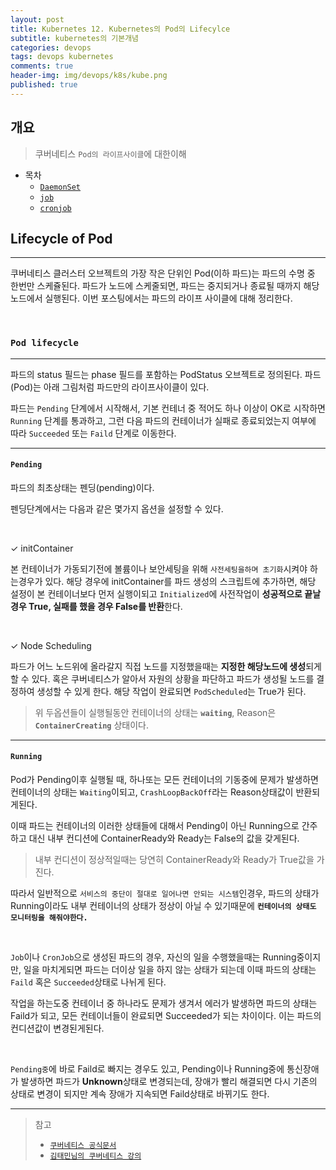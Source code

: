 ```yaml
---
layout: post
title: Kubernetes 12. Kubernetes의 Pod의 Lifecylce
subtitle: kubernetes의 기본개념
categories: devops
tags: devops kubernetes
comments: true
header-img: img/devops/k8s/kube.png
published: true
---
```


## 개요
> 쿠버네티스 `Pod의 라이프사이클`에 대한이해
  
- 목차
	- [`DaemonSet`](#dameonset)
	- [`job`](#job--cronjob)
	- [`cronjob`](#cronjob)
  
## Lifecycle of Pod 
---
쿠버네티스 클러스터 오브젝트의 가장 작은 단위인 Pod(이하 파드)는 파드의 수명 중 한번만 스케쥴된다. 파드가 노드에 스케줄되면, 파드는 중지되거나 종료될 때까지 해당 노드에서 실행된다. 이번 포스팅에서는 파드의 라이프 사이클에 대해 정리한다.

<br>

### **`Pod lifecycle`**

---

파드의 status 필드는 phase 필드를 포함하는 PodStatus 오브젝트로 정의된다. 파드(Pod)는 아래 그림처럼 파드만의 라이프사이클이 있다.


파드는 `Pending` 단계에서 시작해서, 기본 컨테너 중 적어도 하나 이상이 OK로 시작하면 `Running` 단계를 통과하고, 그런 다음 파드의 컨테이너가 실패로 종료되었는지 여부에 따라 `Succeeded` 또는 `Faild` 단계로 이동한다.




---

#### **`Pending`**

파드의 최초상태는 펜딩(pending)이다.

펜딩단계에서는 다음과 같은 몇가지 옵션을 설정할 수 있다.

<br>

✓ initContainer

본 컨테이너가 가동되기전에 볼륨이나 보안세팅을 위해 `사전세팅을하며 초기화`시켜야 하는경우가 있다. 해당 경우에 initContainer를 파드 생성의 스크립트에 추가하면, 해당 설정이 본 컨테이너보다 먼저 실행이되고 `Initialized`에 사전작업이 **성공적으로 끝날경우 True, 실패를 했을 경우 False를 반환**한다.

<br> 

✓ Node Scheduling

 파드가 어느 노드위에 올라갈지 직접 노드를 지정했을때는 **지정한 해당노드에 생성**되게 할 수 있다. 혹은 쿠버네티스가 알아서 자원의 상황을 파단하고 파드가 생성될 노드를 결정하여 생성할 수 있게 한다. 해당 작업이 완료되면 `PodScheduled`는 True가 된다.


> 위 두옵션들이 실행될동안 컨테이너의 상태는 **`waiting`**, Reason은 **`ContainerCreating`** 상태이다.

---

#### **`Running`**

Pod가 Pending이후 실행될 때, 하나또는 모든 컨테이너의 기동중에 문제가 발생하면 컨테이너의 상태는 `Waiting`이되고, `CrashLoopBackOff`라는 Reason상태값이 반환되게된다.

이때 파드는 컨테이너의 이러한 상태들에 대해서 Pending이 아닌 Running으로 간주하고 대신 내부 컨디션에 ContainerReady와 Ready는 False의 값을 갖게된다.

> 내부 컨디션이 정상적일때는 당연히 ContainerReady와 Ready가 True값을 가진다.

따라서 일반적으로 `서비스의 중단이 절대로 일어나면 안되는 시스템`인경우, 파드의 상태가 Running이라도 내부 컨테이너의 상태가 정상이 아닐 수 있기때문에 **`컨테이너의 상태도 모니터링을 해줘야한다.`**

<br>

`Job`이나 `CronJob`으로 생성된 파드의 경우, 자신의 일을 수행했을때는 Running중이지만, 일을 마치게되면 파드는 더이상 일을 하지 않는 상태가 되는데 이때 파드의 상태는 `Faild` 혹은 `Succeeded`상태로 나뉘게 된다.

작업을 하는도중 컨테이너 중 하나라도 문제가 생겨서 에러가 발생하면 파드의 상태는 Faild가 되고, 모든 컨테이너들이 완료되면 Succeeded가 되는 차이이다. 이는 파드의 컨디션값이 변경된게된다.

<br>

`Pending중`에 바로 Faild로 빠지는 경우도 있고, Pending이나 Running중에 통신장애가 발생하면 파드가 **Unknown**상태로 변경되는데, 장애가 빨리 해결되면 다시 기존의 상태로 변경이 되지만 계속 장애가 지속되면 Faild상태로 바뀌기도 한다.

---
> 참고
> - [`쿠버네티스 공식문서`](https://kubernetes.io/ko/docs/concepts/workloads/pods/pod-lifecycle/)
> - [`김태민님의 쿠버네티스 강의`](https://www.inflearn.com/course/%EC%BF%A0%EB%B2%84%EB%84%A4%ED%8B%B0%EC%8A%A4-%EA%B8%B0%EC%B4%88#)